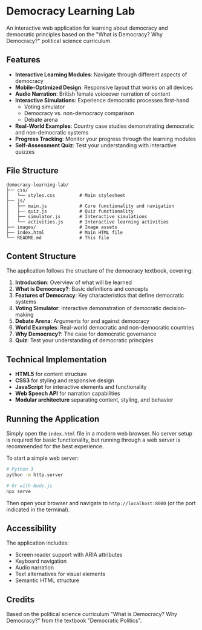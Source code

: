 # Democracy Learning Lab

An interactive web application for learning about democracy and democratic principles based on the "What is Democracy? Why Democracy?" political science curriculum.

## Features

- **Interactive Learning Modules**: Navigate through different aspects of democracy
- **Mobile-Optimized Design**: Responsive layout that works on all devices
- **Audio Narration**: British female voiceover narration of content
- **Interactive Simulations**: Experience democratic processes first-hand
  - Voting simulator
  - Democracy vs. non-democracy comparison
  - Debate arena
- **Real-World Examples**: Country case studies demonstrating democratic and non-democratic systems
- **Progress Tracking**: Monitor your progress through the learning modules
- **Self-Assessment Quiz**: Test your understanding with interactive quizzes

## File Structure

```
democracy-learning-lab/
├── css/
│   └── styles.css         # Main stylesheet
├── js/
│   ├── main.js            # Core functionality and navigation
│   ├── quiz.js            # Quiz functionality
│   ├── simulator.js       # Interactive simulations
│   └── activities.js      # Interactive learning activities
├── images/                # Image assets
├── index.html             # Main HTML file
└── README.md              # This file
```

## Content Structure

The application follows the structure of the democracy textbook, covering:

1. **Introduction**: Overview of what will be learned
2. **What is Democracy?**: Basic definitions and concepts
3. **Features of Democracy**: Key characteristics that define democratic systems
4. **Voting Simulator**: Interactive demonstration of democratic decision-making
5. **Debate Arena**: Arguments for and against democracy
6. **World Examples**: Real-world democratic and non-democratic countries
7. **Why Democracy?**: The case for democratic governance
8. **Quiz**: Test your understanding of democratic principles

## Technical Implementation

- **HTML5** for content structure
- **CSS3** for styling and responsive design
- **JavaScript** for interactive elements and functionality
- **Web Speech API** for narration capabilities
- **Modular architecture** separating content, styling, and behavior

## Running the Application

Simply open the `index.html` file in a modern web browser. No server setup is required for basic functionality, but running through a web server is recommended for the best experience.

To start a simple web server:

```bash
# Python 3
python -m http.server

# Or with Node.js
npx serve
```

Then open your browser and navigate to `http://localhost:8000` (or the port indicated in the terminal).

## Accessibility

The application includes:
- Screen reader support with ARIA attributes
- Keyboard navigation
- Audio narration
- Text alternatives for visual elements
- Semantic HTML structure

## Credits

Based on the political science curriculum "What is Democracy? Why Democracy?" from the textbook "Democratic Politics".
